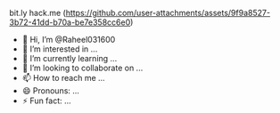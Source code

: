 bit.ly
 hack.me 
 (https://github.com/user-attachments/assets/9f9a8527-3b72-41dd-b70a-be7e358cc6e0)
- 👋 Hi, I’m @Raheel031600
- 👀 I’m interested in ...
- 🌱 I’m currently learning ...
- 💞️ I’m looking to collaborate on ...
- 📫 How to reach me ...
- 😄 Pronouns: ...
- ⚡ Fun fact: ...

<!---
Raheel031600/Raheel031600 is a ✨ special ✨ repository because its `README.md` (this file) appears on your GitHub profile.
You can click the Preview link to take a look at your changes.
--->
